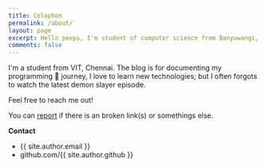 ```yaml
---
title: Colophon
permalink: /about/
layout: page
excerpt: Hello peeps, I'm student of computer science from Banyuwangi, living in Jogjakarta. This blog for documentation about my programming journey, running on jekyll, hosting on netlify and using my own simple theme.
comments: false
---
```


I'm a student from VIT, Chennai. The blog is for documenting my programming 🎒 journey, I love to learn new technologies; but I often forgots to watch the latest demon slayer episode.

Feel free to reach me out!

You can [report](https://github.com/yadu-tv/yadu-tv.github.io/issues/new) if there is an broken link(s) or somethings else.

**Contact**

- {{ site.author.email }}
- github.com/{{ site.author.github }}
